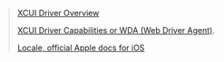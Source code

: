 >[XCUI Driver Overview](https://appium.github.io/appium-xcuitest-driver/4.16/)
>
>[XCUI Driver Capabilities or WDA (Web Driver Agent)](https://appium.github.io/appium-xcuitest-driver/4.16/capabilities/).
>
>[Locale, official Apple docs for iOS](https://developer.apple.com/documentation/foundation/locale)